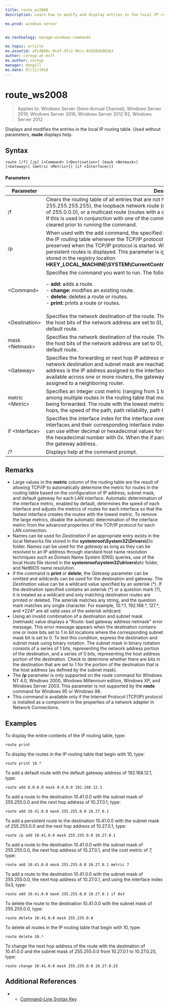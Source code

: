 ```yaml
---
title: route_ws2008
description: Learn how to modify and display entries in the local IP routing table.

ms.prod: windows-server


ms.technology: manage-windows-commands

ms.topic: article
ms.assetid: afcd666c-0cef-47c2-9bcc-02d202b983b3
author: coreyp-at-msft
ms.author: coreyp
manager: dongill
ms.date: 07/11/2018
---
```

# route_ws2008

> Applies to: Windows Server (Semi-Annual Channel), Windows Server 2019, Windows Server 2016, Windows Server 2012 R2, Windows Server 2012

Displays and modifies the entries in the local IP routing table. Used without parameters, **route** displays help.   

## Syntax  
```  
route [/f] [/p] [<Command> [<Destination>] [mask <Netmask>] [<Gateway>] [metric <Metric>]] [if <Interface>]]  
```  

#### Parameters  

|Parameter|Description|  
|-------|--------|  
|/f|Clears the routing table of all entries that are not host routes (routes with a netmask of 255.255.255.255), the loopback network route (routes with a destination of 127.0.0.0 and a netmask of 255.0.0.0), or a multicast route (routes with a destination of 224.0.0.0 and a netmask of 240.0.0.0). If this is used in conjunction with one of the commands (such as add, change, or delete), the table is cleared prior to running the command.|  
|/p|When used with the add command, the specified route is added to the registry and is used to initialize the IP routing table whenever the TCP/IP protocol is started. By default, added routes are not preserved when the TCP/IP protocol is started. When used with the print command, the list of persistent routes is displayed. This parameter is ignored for all other commands. Persistent routes are stored in the registry location **HKEY_LOCAL_MACHINE\SYSTEM\CurrentControlSet\Services\Tcpip\Parameters\PersistentRoutes**.|  
|\<Command>|Specifies the command you want to run. The following table lists valid commands:<p>-   **add:** adds a route.<br />-   **change:** modifies an existing route.<br />-   **delete:** deletes a route or routes.<br />-   **print:** prints a route or routes.|  
|\<Destination>|Specifies the network destination of the route. The destination can be an IP network address (where the host bits of the network address are set to 0), an IP address for a host route, or 0.0.0.0 for the default route.|  
|mask \<Netmask>|Specifies the network destination of the route. The destination can be an IP network address (where the host bits of the network address are set to 0), an IP address for a host route, or 0.0.0.0 for the default route.|  
|\<Gateway>|Specifies the forwarding or next hop IP address over which the set of addresses defined by the network destination and subnet mask are reachable. For locally attached subnet routes, the gateway address is the IP address assigned to the interface that is attached to the subnet. For remote routes, available across one or more routers, the gateway address is a directly reachable IP address that is assigned to a neighboring router.|  
|metric \<Metric>|Specifies an integer cost metric (ranging from 1 to 9999) for the route, which is used when choosing among multiple routes in the routing table that most closely match the destination address of a packet being forwarded. The route with the lowest metric is chosen. The metric can reflect the number of hops, the speed of the path, path reliability, path throughput, or administrative properties.|  
|if \<Interface>|Specifies the interface index for the interface over which the destination is reachable. For a list of interfaces and their corresponding interface indexes, use the display of the route print command. You can use either decimal or hexadecimal values for the interface index. For hexadecimal values, precede the hexadecimal number with 0x. When the if parameter is omitted, the interface is determined from the gateway address.|  
|/?|Displays help at the command prompt.|  

## Remarks  
- Large values in the **metric** column of the routing table are the result of allowing TCP/IP to automatically determine the metric for routes in the routing table based on the configuration of IP address, subnet mask, and default gateway for each LAN interface. Automatic determination of the interface metric, enabled by default, determines the speed of each interface and adjusts the metrics of routes for each interface so that the fastest interface creates the routes with the lowest metric. To remove the large metrics, disable the automatic determination of the interface metric from the advanced properties of the TCP/IP protocol for each LAN connection.  
- Names can be used for *Destination* if an appropriate entry exists in the local Networks file stored in the <strong>systemroot\System32\Drivers\\</strong>Etc folder. Names can be used for the *gateway* as long as they can be resolved to an IP address through standard host name resolution techniques such as Domain Name System (DNS) queries, use of the local Hosts file stored in the <strong>systemroot\system32\drivers\\</strong>etc folder, and NetBIOS name resolution.  
- if the command is **print** or **delete**, the *Gateway* parameter can be omitted and wildcards can be used for the destination and gateway. The *Destination* value can be a wildcard value specified by an asterisk (*). If the destination specified contains an asterisk (\*) or a question mark (?), it is treated as a wildcard and only matching destination routes are printed or deleted. The asterisk matches any string, and the question mark matches any single character. For example, 10.\*.1, 192.168.\*, 127.\*, and \*224\* are all valid uses of the asterisk wildcard.  
- Using an invalid combination of a destination and subnet mask (netmask) value displays a "Route: bad gateway address netmask" error message. This error message appears when the destination contains one or more bits set to 1 in bit locations where the corresponding subnet mask bit is set to 0. To test this condition, express the destination and subnet mask using binary notation. The subnet mask in binary notation consists of a series of 1 bits, representing the network address portion of the destination, and a series of 0 bits, representing the host address portion of the destination. Check to determine whether there are bits in the destination that are set to 1 for the portion of the destination that is the host address (as defined by the subnet mask).  
- The **/p** parameter is only supported on the route command for Windows NT 4.0, Windows 2000, Windows Millennium edition, Windows XP, and Windows Server 2003. This parameter is not supported by the **route** command for Windows 95 or Windows 98.  
- This command is available only if the Internet Protocol (TCP/IP) protocol is installed as a component in the properties of a network adapter in Network Connections.  

## Examples  
To display the entire contents of the IP routing table, type:  
```  
route print  
```  
To display the routes in the IP routing table that begin with 10, type:  
```  
route print 10.*  
```  
To add a default route with the default gateway address of 192.168.12.1, type:  
```  
route add 0.0.0.0 mask 0.0.0.0 192.168.12.1  
```  
To add a route to the destination 10.41.0.0 with the subnet mask of 255.255.0.0 and the next hop address of 10.27.0.1, type:  
```  
route add 10.41.0.0 mask 255.255.0.0 10.27.0.1  
```  
To add a persistent route to the destination 10.41.0.0 with the subnet mask of 255.255.0.0 and the next hop address of 10.27.0.1, type:  
```  
route /p add 10.41.0.0 mask 255.255.0.0 10.27.0.1  
```  
To add a route to the destination 10.41.0.0 with the subnet mask of 255.255.0.0, the next hop address of 10.27.0.1, and the cost metric of 7, type:  
```  
route add 10.41.0.0 mask 255.255.0.0 10.27.0.1 metric 7  
```  
To add a route to the destination 10.41.0.0 with the subnet mask of 255.255.0.0, the next hop address of 10.27.0.1, and using the interface index 0x3, type:  
```  
route add 10.41.0.0 mask 255.255.0.0 10.27.0.1 if 0x3  
```  
To delete the route to the destination 10.41.0.0 with the subnet mask of 255.255.0.0, type:  
```  
route delete 10.41.0.0 mask 255.255.0.0  
```  
To delete all routes in the IP routing table that begin with 10, type:  
```  
route delete 10.*  
```  
To change the next hop address of the route with the destination of 10.41.0.0 and the subnet mask of 255.255.0.0 from 10.27.0.1 to 10.27.0.25, type:  
```  
route change 10.41.0.0 mask 255.255.0.0 10.27.0.25  
```  

## Additional References  
-   - [Command-Line Syntax Key](command-line-syntax-key.md)  
